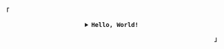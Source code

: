 <p align="left"><b>「</b></p>
<details align="center">
<summary>
   <samp><strong>Hello, World!</strong></samp>
  </summary>
<pre align="center">
⣀⡀
⢠⣤⡀⣾⣿⣿⠀⣤⣤⡄
⢿⣿⡇⠘⠛⠁⢸⣿⣿⠃
⠈⣉⣤⣾⣿⣿⡆⠉⣴⣶⣶
⣾⣿⣿⣿⣿⣿⣿⡀⠻⠟⠃
⠙⠛⠻⢿⣿⣿⣿⡇
⠀⠀⠀⠀⠈⠙⠋⠁
</pre>
   <samp><sub>wrld.xecute(me);</sub></samp>
   <br />
   <br />
</details>
<p align="right"><b>」</b></p>